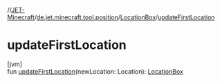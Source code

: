 //[JET-Minecraft](../../../index.md)/[de.jet.minecraft.tool.position](../index.md)/[LocationBox](index.md)/[updateFirstLocation](update-first-location.md)

# updateFirstLocation

[jvm]\
fun [updateFirstLocation](update-first-location.md)(newLocation: Location): [LocationBox](index.md)
